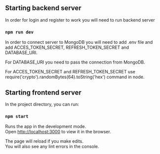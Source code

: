 ## Starting backend server
In order for login and register to work you will need to run backend server

### `npm run dev`

In order to connect server to MongoDB you will need to add .env file and add ACCES_TOKEN_SECRET, REFRESH_TOKEN_SECRET and DATABASE_URI.

For DATABASE_URI you need to pass the connection from MongoDB.

For ACCES_TOKEN_SECRET and REFRESH_TOKEN_SECRET use require('crypto').randomBytes(64).toString('hex') command in node.

## Starting frontend server

In the project directory, you can run:

### `npm start`
Runs the app in the development mode.\
Open [http://localhost:3000](http://localhost:3000) to view it in the browser.

The page will reload if you make edits.\
You will also see any lint errors in the console.
